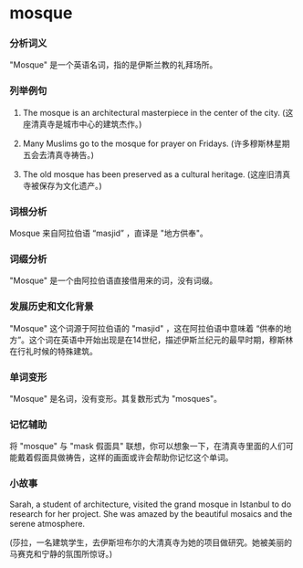 # mosque

### 分析词义

  

"Mosque" 是一个英语名词，指的是伊斯兰教的礼拜场所。

  

### 列举例句

  

1.  The mosque is an architectural masterpiece in the center of the city. (这座清真寺是城市中心的建筑杰作。)
    
      
    
2.  Many Muslims go to the mosque for prayer on Fridays. (许多穆斯林星期五会去清真寺祷告。)
    
      
    
3.  The old mosque has been preserved as a cultural heritage. (这座旧清真寺被保存为文化遗产。)
    
      
    

  

### 词根分析

  

Mosque 来自阿拉伯语 “masjid” ，直译是 "地方供奉"。

  

### 词缀分析

  

"Mosque" 是一个由阿拉伯语直接借用来的词，没有词缀。

  

### 发展历史和文化背景

  

"Mosque" 这个词源于阿拉伯语的 "masjid" ，这在阿拉伯语中意味着 “供奉的地方”。这个词在英语中开始出现是在14世纪，描述伊斯兰纪元的最早时期，穆斯林在行礼时候的特殊建筑。

  

### 单词变形

  

"Mosque" 是名词，没有变形。其复数形式为 "mosques"。

  

### 记忆辅助

  

将 "mosque" 与 "mask 假面具" 联想，你可以想象一下，在清真寺里面的人们可能戴着假面具做祷告，这样的画面或许会帮助你记忆这个单词。

  

### 小故事

  

Sarah, a student of architecture, visited the grand mosque in Istanbul to do research for her project. She was amazed by the beautiful mosaics and the serene atmosphere.

  

(莎拉，一名建筑学生，去伊斯坦布尔的大清真寺为她的项目做研究。她被美丽的马赛克和宁静的氛围所惊讶。)
